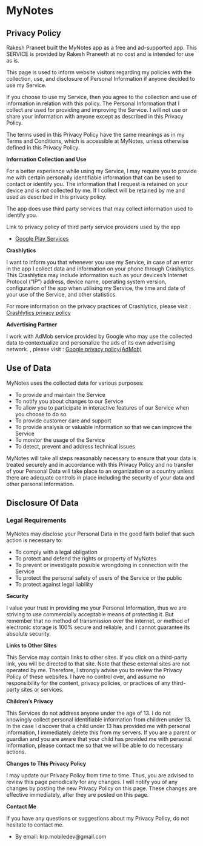 # MyNotes
<h2>Privacy Policy</h2>
<p>Rakesh Praneet built the MyNotes app as a free and ad-supported app. This SERVICE is provided by Rakesh Praneeth at no cost and is intended
    for use as is.</p>
<p>This page is used to inform website visitors regarding my policies with the collection, use, and
    disclosure of Personal Information if anyone decided to use my Service.</p>
<p>If you choose to use my Service, then you agree to the collection and use of information in
    relation with this policy. The Personal Information that I collect are used for providing and
    improving the Service. I will not use or share your information with anyone except as described
    in this Privacy Policy.</p>
<p>The terms used in this Privacy Policy have the same meanings as in my Terms and Conditions,
    which is accessible at MyNotes, unless otherwise defined in this Privacy Policy.</p>

<p><strong>Information Collection and Use</strong></p>
<p>For a better experience while using my Service, I may require you to provide me with certain
    personally identifiable information that can be used to contact or identify you.
	The information that I request is retained on your device and is not
    collected by me. If I collect will be retained by me and used as described in this privacy policy.</p>
<p>The app does use third party services that may collect information used to identify you. </p>
<p>Link to privacy policy of third party service providers used by the app</p>
<ul>
    <li><a href="https://policies.google.com/privacy" target="_blank">Google Play Services</a></li>
</ul>
<p><strong>Crashlytics</strong></p>
<p>I want to inform you that whenever you use my Service, in case of an error in the app I collect
    data and information on your phone through Crashlytics. This Crashlytics
    may include information such as your devices’s Internet Protocol (“IP”) address, device name,
    operating system version, configuration of the app when utilising my Service, the time and date
    of your use of the Service, and other statistics.</p>
    <p>For more information on the privacy practices of Crashlytics, please visit : <a href="https://try.crashlytics.com/terms/privacy-policy.pdf">Crashlytics privacy policy</a></p>

<p><strong>Advertising Partner</strong></p>
<p>I work with AdMob service provided by Google who may use the collected data to contextualize and personalize the ads of its own advertising network. , please visit : <a href="https://policies.google.com/privacy?hl=en">Google privacy policy(AdMob)</a></p>

<h2>Use of Data</h2>
    
<p>MyNotes uses the collected data for various purposes:</p>    
<ul>
    <li>To provide and maintain the Service</li>
    <li>To notify you about changes to our Service</li>
    <li>To allow you to participate in interactive features of our Service when you choose to do so</li>
    <li>To provide customer care and support</li>
    <li>To provide analysis or valuable information so that we can improve the Service</li>
    <li>To monitor the usage of the Service</li>
    <li>To detect, prevent and address technical issues</li>
</ul>

<p>MyNotes will take all steps reasonably necessary to ensure that your data is treated securely and in accordance with this Privacy Policy and no transfer of your Personal Data will take place to an organization or a country unless there are adequate controls in place including the security of your data and other personal information.</p>

<h2>Disclosure Of Data</h2>

<h3>Legal Requirements</h3>
<p>MyNotes may disclose your Personal Data in the good faith belief that such action is necessary to:</p>
<ul>
    <li>To comply with a legal obligation</li>
    <li>To protect and defend the rights or property of MyNotes</li>
    <li>To prevent or investigate possible wrongdoing in connection with the Service</li>
    <li>To protect the personal safety of users of the Service or the public</li>
    <li>To protect against legal liability</li>
</ul>

<p><strong>Security</strong></p>
<p>I value your trust in providing me your Personal Information, thus we are striving to use
    commercially acceptable means of protecting it. But remember that no method of transmission over
    the internet, or method of electronic storage is 100% secure and reliable, and I cannot
    guarantee its absolute security.</p>

<p><strong>Links to Other Sites</strong></p>
<p>This Service may contain links to other sites. If you click on a third-party link, you will be
    directed to that site. Note that these external sites are not operated by me. Therefore, I
    strongly advise you to review the Privacy Policy of these websites. I have no control over, and
    assume no responsibility for the content, privacy policies, or practices of any third-party
    sites or services.</p>

<p><strong>Children’s Privacy</strong></p>
<p>This Services do not address anyone under the age of 13. I do not knowingly collect personal
    identifiable information from children under 13. In the case I discover that a child under 13
    has provided me with personal information, I immediately delete this from my servers. If you
    are a parent or guardian and you are aware that your child has provided me with personal
    information, please contact me so that we will be able to do necessary actions.</p>

<p><strong>Changes to This Privacy Policy</strong></p>
<p>I may update our Privacy Policy from time to time. Thus, you are advised to review this page
    periodically for any changes. I will notify you of any changes by posting the new Privacy Policy
    on this page. These changes are effective immediately, after they are posted on this page.</p>

<p><strong>Contact Me</strong></p>
<p>If you have any questions or suggestions about my Privacy Policy, do not hesitate to contact
    me.</p>
<ul>
    <li>By email: krp.mobiledev@gmail.com</li>
      
</ul>